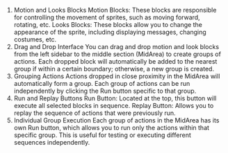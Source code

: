 1. Motion and Looks Blocks
Motion Blocks: These blocks are responsible for controlling the movement of sprites, such as moving forward, rotating, etc.
Looks Blocks: These blocks allow you to change the appearance of the sprite, including displaying messages, changing costumes, etc.
2. Drag and Drop Interface
You can drag and drop motion and look blocks from the left sidebar to the middle section (MidArea) to create groups of actions.
Each dropped block will automatically be added to the nearest group if within a certain boundary; otherwise, a new group is created.
3. Grouping Actions
Actions dropped in close proximity in the MidArea will automatically form a group.
Each group of actions can be run independently by clicking the Run button specific to that group.
4. Run and Replay Buttons
Run Button: Located at the top, this button will execute all selected blocks in sequence.
Replay Button: Allows you to replay the sequence of actions that were previously run.
5. Individual Group Execution
Each group of actions in the MidArea has its own Run button, which allows you to run only the actions within that specific group.
This is useful for testing or executing different sequences independently.